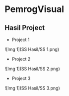 # PemrogVisual


## Hasil Project

- Project 1

![Img 1](SS Hasil/SS 1.png)

- Project 2

![Img 1](SS Hasil/SS 2.png)

- Project 3

![Img 1](SS Hasil/SS 3.png)